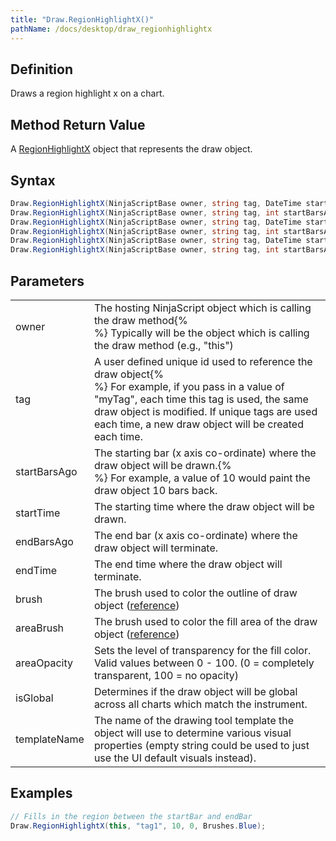 ```yaml
---
title: "Draw.RegionHighlightX()"
pathName: /docs/desktop/draw_regionhighlightx
---
```


## Definition

Draws a region highlight x on a chart.

## Method Return Value

A [RegionHighlightX](/docs/desktop/regionhighlightx) object that represents the draw object.

## Syntax

```csharp
Draw.RegionHighlightX(NinjaScriptBase owner, string tag, DateTime startTime, DateTime endTime, Brush brush)
Draw.RegionHighlightX(NinjaScriptBase owner, string tag, int startBarsAgo, int endBarsAgo, Brush brush)
Draw.RegionHighlightX(NinjaScriptBase owner, string tag, DateTime startTime, DateTime endTime, Brush brush, Brush areaBrush, int areaOpacity)
Draw.RegionHighlightX(NinjaScriptBase owner, string tag, int startBarsAgo, int endBarsAgo, Brush brush, Brush areaBrush, int areaOpacity)
Draw.RegionHighlightX(NinjaScriptBase owner, string tag, DateTime startTime, DateTime endTime, bool isGlobal, string templateName)
Draw.RegionHighlightX(NinjaScriptBase owner, string tag, int startBarsAgo, int endBarsAgo, bool isGlobal, string templateName)
```

## Parameters

|  |  |
| --- | --- |
| owner | The hosting NinjaScript object which is calling the draw method{% <br> %} Typically will be the object which is calling the draw method (e.g., "this") |
| tag | A user defined unique id used to reference the draw object{% <br> %} For example, if you pass in a value of "myTag", each time this tag is used, the same draw object is modified. If unique tags are used each time, a new draw object will be created each time. |
| startBarsAgo | The starting bar (x axis co-ordinate) where the draw object will be drawn.{% <br> %} For example, a value of 10 would paint the draw object 10 bars back. |
| startTime | The starting time where the draw object will be drawn. |
| endBarsAgo | The end bar (x axis co-ordinate) where the draw object will terminate. |
| endTime | The end time where the draw object will terminate. |
| brush | The brush used to color the outline of draw object ([reference](https://msdn.microsoft.com/en-us/library/system.windows.media.brushes%28v=vs.110%29.aspx)) |
| areaBrush | The brush used to color the fill area of the draw object ([reference](https://msdn.microsoft.com/en-us/library/system.windows.media.brushes%28v=vs.110%29.aspx)) |
| areaOpacity | Sets the level of transparency for the fill color. Valid values between 0 - 100. (0 = completely transparent, 100 = no opacity) |
| isGlobal | Determines if the draw object will be global across all charts which match the instrument. |
| templateName | The name of the drawing tool template the object will use to determine various visual properties (empty string could be used to just use the UI default visuals instead). |

## Examples

```csharp
// Fills in the region between the startBar and endBar
Draw.RegionHighlightX(this, "tag1", 10, 0, Brushes.Blue);
```
